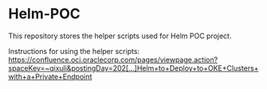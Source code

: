 # Helm-POC
This repository stores the helper scripts used for Helm POC project.

Instructions for using the helper scripts: https://confluence.oci.oraclecorp.com/pages/viewpage.action?spaceKey=~qixuli&postingDay=202[…]Helm+to+Deploy+to+OKE+Clusters+with+a+Private+Endpoint
